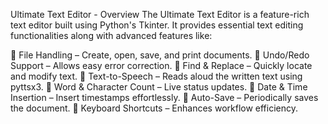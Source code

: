 Ultimate Text Editor - Overview
The Ultimate Text Editor is a feature-rich text editor built using Python's Tkinter. It provides essential text editing functionalities along with advanced features like:

🔹 File Handling – Create, open, save, and print documents.
🔹 Undo/Redo Support – Allows easy error correction.
🔹 Find & Replace – Quickly locate and modify text.
🔹 Text-to-Speech – Reads aloud the written text using pyttsx3.
🔹 Word & Character Count – Live status updates.
🔹 Date & Time Insertion – Insert timestamps effortlessly.
🔹 Auto-Save – Periodically saves the document.
🔹 Keyboard Shortcuts – Enhances workflow efficiency.
